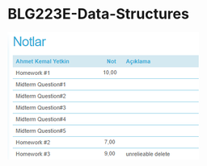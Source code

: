 # BLG223E-Data-Structures
![alt text](https://github.com/yetk1n/BLG223E-Data-Structures/blob/main/grades-hw.png?raw=true)

